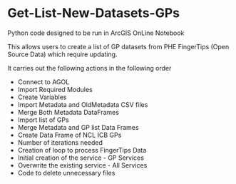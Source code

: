 # Get-List-New-Datasets-GPs

Python code designed to be run in ArcGIS OnLine Notebook

This allows users to create a list of GP datasets from PHE FingerTips (Open Source Data) which require updating.

It carries out the following actions in the following order  
- Connect to AGOL  
- Import Required Modules
- Create Variables  
- Import Metadata and OldMetadata CSV files  
- Merge Both Metadata DataFrames  
- Import list of GPs  
- Merge Metadata and GP list Data Frames
- Create Data Frame of NCL ICB GPs
- Number of iterations needed
- Creation of loop to process FingerTips Data
- Initial creation of the service - GP Services
- Overwrite the existing service - All Services
- Code to delete unnecessary files
